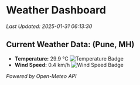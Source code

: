 
# Weather Dashboard

_Last Updated: 2025-01-31 06:13:30_

## Current Weather Data: (Pune, MH)
- **Temperature:** 29.9 °C ![Temperature Badge](https://img.shields.io/badge/Temperature-Medium%20Temp-green)
- **Wind Speed:** 0.4 km/h ![Wind Speed Badge](https://img.shields.io/badge/Wind%20Speed-Low%20Wind-blue)

*Powered by Open-Meteo API*
